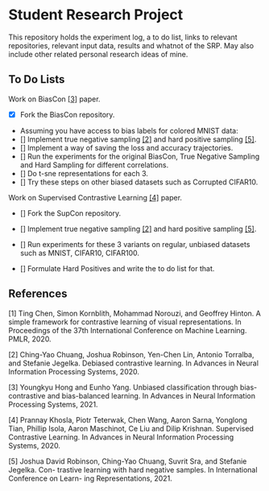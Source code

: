 # Student Research Project

This repository holds the experiment log, a to do list, links to relevant repositories, relevant input data, results and whatnot of the SRP. May also include other related personal research ideas of mine. 

## To Do Lists

Work on BiasCon [[3]](#3) paper. 
- [x] Fork the BiasCon repository.
- Assuming you have access to bias labels for colored MNIST data:
- [] Implement true negative sampling [[2]](#2) and hard positive sampling [[5]](#5).
- [] Implement a way of saving the loss and accuracy trajectories. 
- [] Run the experiments for the original BiasCon, True Negative Sampling and Hard Sampling for different correlations.
- [] Do t-sne representations for each 3.
- [] Try these steps on other biased datasets such as Corrupted CIFAR10.  

Work on Supervised Contrastive Learning [[4]](#4) paper.
- [] Fork the SupCon repository.
- [] Implement true negative sampling [[2]](#2) and hard positive sampling [[5]](#5).
- [] Run experiments for these 3 variants on regular, unbiased datasets such as MNIST, CIFAR10, CIFAR100. 

- [] Formulate Hard Positives and write the to do list for that. 

## References

<a id="1">[1]</a> 
Ting Chen, Simon Kornblith, Mohammad Norouzi, and Geoffrey Hinton. A simple
framework for contrastive learning of visual representations. In Proceedings of the
37th International Conference on Machine Learning. PMLR, 2020.

<a id="2">[2]</a> 
Ching-Yao Chuang, Joshua Robinson, Yen-Chen Lin, Antonio Torralba, and Stefanie
Jegelka. Debiased contrastive learning. In Advances in Neural Information Processing
Systems, 2020.

<a id="3">[3]</a>
Youngkyu Hong and Eunho Yang. Unbiased classification through bias-contrastive
and bias-balanced learning. In Advances in Neural Information Processing Systems,
2021.

<a id="4">[4]</a> 
Prannay Khosla, Piotr Teterwak, Chen Wang, Aaron Sarna, Yonglong Tian, Phillip Isola, Aaron Maschinot, Ce Liu and Dilip Krishnan. Supervised Contrastive Learning. In Advances in Neural Information Processing Systems, 2020. 

<a id="5">[5]</a> 
Joshua David Robinson, Ching-Yao Chuang, Suvrit Sra, and Stefanie Jegelka. Con-
trastive learning with hard negative samples. In International Conference on Learn-
ing Representations, 2021.

